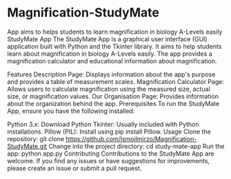 # Magnification-StudyMate
App aims to helps students to learn magnification in biology A-Levels easily
StudyMate App
The StudyMate App is a graphical user interface (GUI) application built with Python and the Tkinter library. It aims to help students learn about magnification in biology A-Levels easily. The app provides a magnification calculator and educational information about magnification.

Features
Description Page: Displays information about the app's purpose and provides a table of measurement scales.
Magnification Calculator Page: Allows users to calculate magnification using the measured size, actual size, or magnification values.
Our Organisation Page: Provides information about the organization behind the app.
Prerequisites
To run the StudyMate App, ensure you have the following installed:

Python 3.x: Download Python
Tkinter: Usually included with Python installations.
Pillow (PIL): Install using pip install Pillow.
Usage
Clone the repository:
git clone https://github.com/Ismoilmirzo/Magnification-StudyMate.git
Change into the project directory:
cd study-mate-app
Run the app:
python app.py
Contributing
Contributions to the StudyMate App are welcome. If you find any issues or have suggestions for improvements, please create an issue or submit a pull request.

